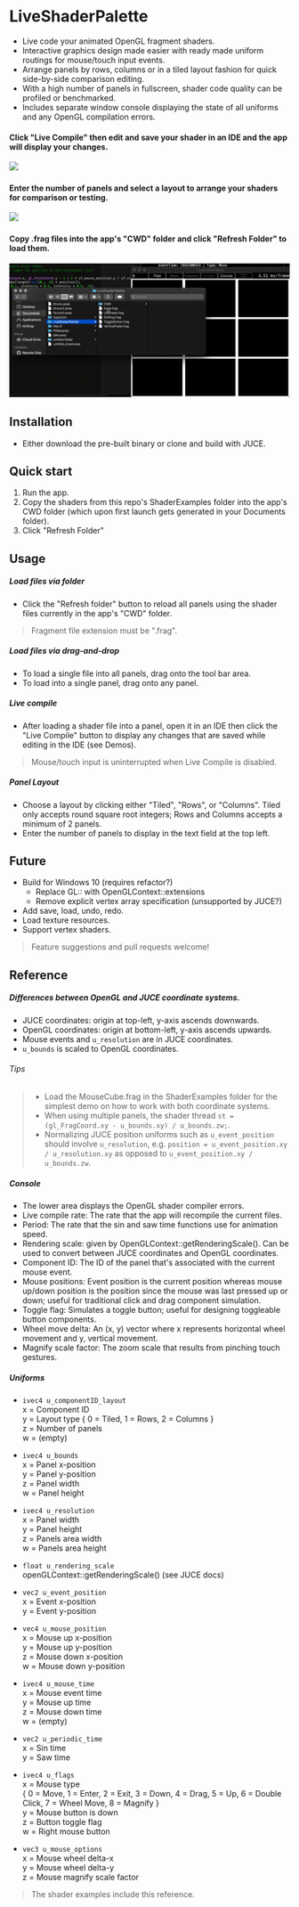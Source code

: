 # LiveShaderPalette

  - Live code your animated OpenGL fragment shaders.
  - Interactive graphics design made easier with ready made uniform routings for mouse/touch input events.
  - Arrange panels by rows, columns or in a tiled layout fashion for quick side-by-side comparison editing.
  - With a high number of panels in fullscreen, shader code quality can be profiled or benchmarked. 
  - Includes separate window console displaying the state of all uniforms and any OpenGL compilation errors.

#### Click "Live Compile" then edit and save your shader in an IDE and the app will display your changes.
<img src="https://github.com/ianacaburian/LiveShaderPalette/blob/master/Demos/LiveCompile.gif">    

#### Enter the number of panels and select a layout to arrange your shaders for comparison or testing.
<img src="https://github.com/ianacaburian/LiveShaderPalette/blob/master/Demos/AdjustLayout.gif">    

#### Copy .frag files into the app's "CWD" folder and click "Refresh Folder" to load them.
<img src="https://github.com/ianacaburian/LiveShaderPalette/blob/master/Demos/LoadFiles.gif">  

## Installation
  - Either download the pre-built binary or clone and build with JUCE.
## Quick start
1. Run the app.
2. Copy the shaders from this repo's ShaderExamples folder into the app's CWD folder (which upon first launch gets generated in your Documents folder).
3. Click "Refresh Folder"
## Usage
##### Load files via folder  
  - Click the "Refresh folder" button to reload all panels using the shader files currently in the app's "CWD" folder.
>Fragment file extension must be ".frag".   
##### Load files via drag-and-drop
  - To load a single file into all panels, drag onto the tool bar area.
  - To load into a single panel, drag onto any panel. 
##### Live compile
  - After loading a shader file into a panel, open it in an IDE then click the "Live Compile" button to display any changes that are saved while editing in the IDE (see Demos).
>Mouse/touch input is uninterrupted when Live Compile is disabled.
##### Panel Layout
  - Choose a layout by clicking either "Tiled", "Rows", or "Columns". Tiled only accepts round square root integers; Rows and Columns accepts a minimum of 2 panels.
  - Enter the number of panels to display in the text field at the top left.
  
## Future
  - Build for Windows 10 (requires refactor?)
    - Replace GL:: with OpenGLContext::extensions
    - Remove explicit vertex array specification (unsupported by JUCE?)
  - Add save, load, undo, redo.
  - Load texture resources.
  - Support vertex shaders.
> Feature suggestions and pull requests welcome!
## Reference
##### Differences between OpenGL and JUCE coordinate systems.
  - JUCE coordinates: origin at top-left, y-axis ascends downwards.
  - OpenGL coordinates: origin at bottom-left, y-axis ascends upwards.
  - Mouse events and `u_resolution` are in JUCE coordinates.
  - `u_bounds` is scaled to OpenGL coordinates.
###### Tips
> - Load the MouseCube.frag in the ShaderExamples folder for the simplest demo on how to work with both coordinate systems.
> - When using multiple panels, the shader thread `st = (gl_FragCoord.xy - u_bounds.xy) / u_bounds.zw;`.
> - Normalizing JUCE position uniforms such as `u_event_position` should involve `u_resolution`, e.g. `position = u_event_position.xy / u_resolution.xy` as opposed to `u_event_position.xy / u_bounds.zw`.
  
##### Console
  - The lower area displays the OpenGL shader compiler errors.
  - Live compile rate: The rate that the app will recompile the current files.
  - Period: The rate that the sin and saw time functions use for animation speed.
  - Rendering scale: given by OpenGLContext::getRenderingScale(). Can be used to convert between JUCE coordinates and OpenGL coordinates.
  - Component ID: The ID of the panel that's associated with the current mouse event.
  - Mouse positions: Event position is the current position whereas mouse up/down position is the position since the mouse was last pressed up or down; useful for traditional click and drag component simulation.
  - Toggle flag: Simulates a toggle button; useful for designing toggleable button components.
  - Wheel move delta: An (x, y) vector where x represents horizontal wheel movement and y, vertical movement.
  - Magnify scale factor: The zoom scale that results from pinching touch gestures.
##### Uniforms

- `ivec4 u_componentID_layout`    
    x = Component ID    
    y = Layout type { 0 = Tiled, 1 = Rows, 2 = Columns }    
    z = Number of panels    
    w = (empty)    
  
- `ivec4 u_bounds`    
    x = Panel x-position    
    y = Panel y-position  
    z = Panel width    
    w = Panel height    
    
- `ivec4 u_resolution`    
    x = Panel width    
    y = Panel height    
    z = Panels area width    
    w = Panels area height    
  
- `float u_rendering_scale`    
    openGLContext::getRenderingScale() (see JUCE docs)      
- `vec2 u_event_position`    
    x = Event x-position    
    y = Event y-position    
- `vec4 u_mouse_position`    
    x = Mouse up x-position    
    y = Mouse up y-position  
    z = Mouse down x-position    
    w = Mouse down y-position  
- `ivec4 u_mouse_time`    
    x = Mouse event time    
    y = Mouse up time    
    z = Mouse down time    
    w = (empty)    
- `vec2 u_periodic_time`    
    x = Sin time    
    y = Saw time    
- `ivec4 u_flags`    
    x = Mouse type    
        { 0 = Move, 1 = Enter, 2 = Exit, 3 = Down, 4 = Drag, 5 = Up, 6 = Double Click, 7 = Wheel Move, 8 = Magnify }    
    y = Mouse button is down    
    z = Button toggle flag    
    w = Right mouse button    
- `vec3 u_mouse_options`    
    x = Mouse wheel delta-x    
    y = Mouse wheel delta-y    
    z = Mouse magnify scale factor    
    
> The shader examples include this reference.
